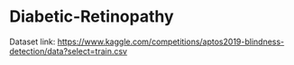 # Diabetic-Retinopathy

Dataset link: https://www.kaggle.com/competitions/aptos2019-blindness-detection/data?select=train.csv
